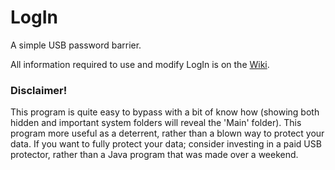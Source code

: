 # LogIn
A simple USB password barrier.

All information required to use and modify LogIn is on the [Wiki](https://github.com/Snowball2047/LogIn/wiki).

### Disclaimer!
This program is quite easy to bypass with a bit of know how (showing both hidden and important system folders will reveal the 'Main' folder). This program more useful as a deterrent, rather than a blown way to protect your data. If you want to fully protect your data; consider investing in a paid USB protector, rather than a Java program that was made over a weekend.